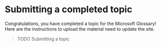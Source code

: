 # Submitting a completed topic

Congratulations, you have completed a topic for the Microsoft Glossary! Here are the instructions to upload the material need to update the site.

> TODO Submitting a topic
